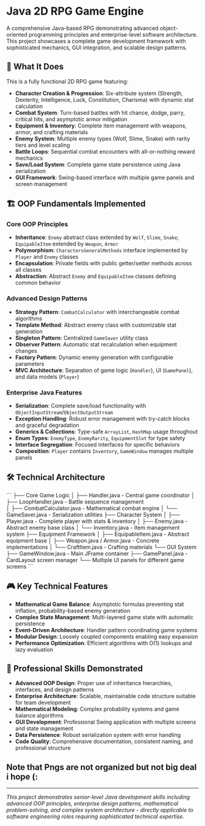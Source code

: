 # Java 2D RPG Game Engine

A comprehensive Java-based RPG demonstrating advanced object-oriented programming principles and enterprise-level software architecture. This project showcases a complete game development framework with sophisticated mechanics, GUI integration, and scalable design patterns.

## 🎯 What It Does

This is a fully functional 2D RPG game featuring:
- **Character Creation & Progression**: Six-attribute system (Strength, Dexterity, Intelligence, Luck, Constitution, Charisma) with dynamic stat calculation
- **Combat System**: Turn-based battles with hit chance, dodge, parry, critical hits, and asymptotic armor mitigation
- **Equipment & Inventory**: Complete item management with weapons, armor, and crafting materials
- **Enemy System**: Multiple enemy types (Wolf, Slime, Snake) with rarity tiers and level scaling
- **Battle Loops**: Sequential combat encounters with all-or-nothing reward mechanics
- **Save/Load System**: Complete game state persistence using Java serialization
- **GUI Framework**: Swing-based interface with multiple game panels and screen management

## 🏗️ OOP Fundamentals Implemented

### Core OOP Principles
- **Inheritance**: `Enemy` abstract class extended by `Wolf`, `Slime`, `Snake`; `EquipableItem` extended by `Weapon`, `Armor`
- **Polymorphism**: `CharactersGeneralMethods` interface implemented by `Player` and `Enemy` classes
- **Encapsulation**: Private fields with public getter/setter methods across all classes
- **Abstraction**: Abstract `Enemy` and `EquipableItem` classes defining common behavior

### Advanced Design Patterns
- **Strategy Pattern**: `CombatCalculator` with interchangeable combat algorithms
- **Template Method**: Abstract enemy class with customizable stat generation
- **Singleton Pattern**: Centralized `GameSaver` utility class
- **Observer Pattern**: Automatic stat recalculation when equipment changes
- **Factory Pattern**: Dynamic enemy generation with configurable parameters
- **MVC Architecture**: Separation of game logic (`Handler`), UI (`GamePanel`), and data models (`Player`)

### Enterprise Java Features
- **Serialization**: Complete save/load functionality with `ObjectInputStream`/`ObjectOutputStream`
- **Exception Handling**: Robust error management with try-catch blocks and graceful degradation
- **Generics & Collections**: Type-safe `ArrayList`, `HashMap` usage throughout
- **Enum Types**: `EnemyType`, `EnemyRarity`, `EquipmentSlot` for type safety
- **Interface Segregation**: Focused interfaces for specific behaviors
- **Composition**: `Player` contains `Inventory`, `GameWindow` manages multiple panels

## 🛠️ Technical Architecture

\`\`\`
├── Core Game Logic
│   ├── Handler.java - Central game coordinator
│   ├── LoopHandler.java - Battle sequence management  
│   ├── CombatCalculator.java - Mathematical combat engine
│   └── GameSaver.java - Serialization utilities
├── Character System
│   ├── Player.java - Complete player with stats & inventory
│   ├── Enemy.java - Abstract enemy base class
│   └── Inventory.java - Item management system
├── Equipment Framework
│   ├── EquipableItem.java - Abstract equipment base
│   ├── Weapon.java / Armor.java - Concrete implementations
│   └── CraftItem.java - Crafting materials
└── GUI System
    ├── GameWindow.java - Main JFrame container
    ├── GamePanel.java - CardLayout screen manager
    └── Multiple UI panels for different game screens
\`\`\`

## 🎮 Key Technical Features

- **Mathematical Game Balance**: Asymptotic formulas preventing stat inflation, probability-based enemy generation
- **Complex State Management**: Multi-layered game state with automatic persistence
- **Event-Driven Architecture**: Handler pattern coordinating game systems
- **Modular Design**: Loosely coupled components enabling easy expansion
- **Performance Optimization**: Efficient algorithms with O(1) lookups and lazy evaluation

## 💼 Professional Skills Demonstrated

- **Advanced OOP Design**: Proper use of inheritance hierarchies, interfaces, and design patterns
- **Enterprise Architecture**: Scalable, maintainable code structure suitable for team development
- **Mathematical Modeling**: Complex probability systems and game balance algorithms  
- **GUI Development**: Professional Swing application with multiple screens and state management
- **Data Persistence**: Robust serialization system with error handling
- **Code Quality**: Comprehensive documentation, consistent naming, and professional structure


## Note that Pngs are not organized but not big deal i hope (:
---

*This project demonstrates senior-level Java development skills including advanced OOP principles, enterprise design patterns, mathematical problem-solving, and complex system architecture - directly applicable to software engineering roles requiring sophisticated technical expertise.*
